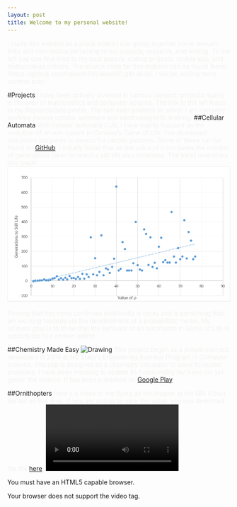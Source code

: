 ```yaml
---
layout: post
title: Welcome to my personal website!
---
```


<span style="color:#f2f2f0">
I made this website as a place where I can group together some relevant links and information pertaining to my projects, research, and writing. To the left you can find links to my past papers, coding projects, mobile app, and Instructables articles. The source code for this website can be found [here](https://github.com/cakoch10/cakoch10.github.io). I will be adding more content soon.
</span>

#Projects
<span style="color:#f2f2f0">
I have been actively involved in various research projects mainly in the area of mathematics and computer science. The link to the left leads to my ResearchGate profile. The two main projects on which I am currently working involve cellular automata and electromagnetic braking.
</span>
##Cellular Automata
<span style="color:#f2f2f0">
With cellular automata (CA), I have mainly focused on the evolution of an nxn square in Conway’s Game of Life.  I've developed simulation programs to search for certain patterns. Some of these can be found on [GitHub](https://github.com/cakoch10/Patterns_in_Game_of_Life). I initially found that as the value of n increases the number of generations taken to reach a still life also increases. The trend resembles this graph
![graph](https://raw.githubusercontent.com/cakoch10/Patterns_in_Game_of_Life/master/graph.PNG)

<span style="color:#f2f2f0">
Proving that this trend continues indefinetly is tricky and is something that I am working towards via the developlment of a probabilstic model. My ultimate goal is to show that the behavior of an automaton in Game of Life is predictable to a certain extent.
</span>

##Chemistry Made Easy
<img src="https://raw.githubusercontent.com/cakoch10/cakoch10.github.io/master/public/IconFin2_opt_opt.png" alt="Drawing" style="width: 100px;"/>
<span style="color:#f2f2f0">
This project began as a simple concept developed in 2014 at NC State's Engineering Summer Program in Computer Science. The app is designed as a chemistry calculator to solve formulaic problems. I have been meaning to update its functionality but have not yet gotten the chance. It has been published on [Google Play](https://play.google.com/store/apps/details?id=appinventor.ai_cakoch10.ChemistryMadeEasy). 
</span>

<!--
[Jekyll](http://jekyllrb.com) <span style="color:#f2f2f0"> is a static site generator, an open-source tool for creating simple yet powerful websites of all shapes and sizes. From </span> [the project's readme](https://github.com/mojombo/jekyll/blob/master/README.markdown):

  > Jekyll is a simple static site generator. It takes a template directory [...] and spits out a complete, static website suitable for serving with Apache or your favorite web server. This is also the engine behind GitHub Pages, which you can use to host your project’s page or blog right here from Github.
-->

##Ornithopters
<span style="color:#f2f2f0">
Here's a video of me flying an ornithopter at the NIA (I built the tail on this one). If you are unable to view the video, you can download the file [here](https://github.com/cakoch10/cakoch10.github.io/blob/master/public/OrnithopterFlight.mp4?raw=true).
<video controls>
  <source src="https://github.com/cakoch10/cakoch10.github.io/blob/master/public/OrnithopterFlight.mp4?raw=true" type="video/mp4">
  
  <div class="fallback">
      <p>You must have an HTML5 capable browser.</p>
  </div>

Your browser does not support the video tag.
</video>
</span>

